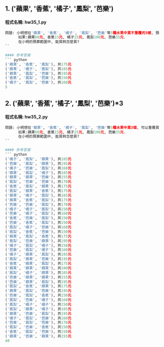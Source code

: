 ## 1. ('蘋果', '香蕉', '橘子', '鳳梨', '芭樂')

#### 程式名稱: hw35_1.py
``` python
問題: 小明想在'蘋果', '香蕉', '橘子', '鳳梨', '芭樂'等5種水果中買不重覆的3樣, 預算是150~200元之間.
      如果:蘋果60元, 香蕉15元, 橘子25元, 鳳梨100元, 芭樂35元.
      在小明的預算範圍中, 能買夠怎麼買?
``

#### 參考答案
``` python
('蘋果', '香蕉', '鳳梨'), 共175元
('蘋果', '橘子', '鳳梨'), 共185元
('蘋果', '鳳梨', '芭樂'), 共195元
('香蕉', '鳳梨', '芭樂'), 共150元
('橘子', '鳳梨', '芭樂'), 共160元
5
```


## 2. ('蘋果', '香蕉', '橘子', '鳳梨', '芭樂')*3

#### 程式名稱: hw35_2.py
``` python
問題: 小明想在'蘋果', '香蕉', '橘子', '鳳梨', '芭樂'等5種水果中買3個, 可以重覆買(同樣的水果可以買1~3個), 預算是150~200元之間.
      如果:蘋果60元, 香蕉15元, 橘子25元, 鳳梨100元, 芭樂35元.
      在小明的預算範圍中, 能買夠怎麼買?
``

#### 參考答案
``` python
('橘子', '鳳梨', '蘋果'), 共185元
('芭樂', '鳳梨', '蘋果'), 共195元
('橘子', '芭樂', '鳳梨'), 共160元
('蘋果', '鳳梨', '橘子'), 共185元
('蘋果', '蘋果', '芭樂'), 共155元
('鳳梨', '芭樂', '芭樂'), 共170元
('香蕉', '鳳梨', '蘋果'), 共175元
('鳳梨', '蘋果', '香蕉'), 共175元
('蘋果', '橘子', '鳳梨'), 共185元
('蘋果', '香蕉', '鳳梨'), 共175元
('芭樂', '芭樂', '鳳梨'), 共170元
('橘子', '橘子', '鳳梨'), 共150元
('芭樂', '橘子', '鳳梨'), 共160元
('香蕉', '芭樂', '鳳梨'), 共150元
('芭樂', '香蕉', '鳳梨'), 共150元
('鳳梨', '橘子', '芭樂'), 共160元
('鳳梨', '香蕉', '芭樂'), 共150元
('蘋果', '鳳梨', '香蕉'), 共175元
('鳳梨', '芭樂', '蘋果'), 共195元
('橘子', '鳳梨', '橘子'), 共150元
('芭樂', '鳳梨', '橘子'), 共160元
('橘子', '蘋果', '鳳梨'), 共185元
('鳳梨', '蘋果', '芭樂'), 共195元
('香蕉', '蘋果', '鳳梨'), 共175元
('蘋果', '蘋果', '蘋果'), 共180元
('鳳梨', '橘子', '蘋果'), 共185元
('芭樂', '蘋果', '蘋果'), 共155元
('芭樂', '蘋果', '鳳梨'), 共195元
('鳳梨', '香蕉', '蘋果'), 共175元
('蘋果', '鳳梨', '芭樂'), 共195元
('芭樂', '鳳梨', '香蕉'), 共150元
('鳳梨', '芭樂', '橘子'), 共160元
('鳳梨', '橘子', '橘子'), 共150元
('鳳梨', '蘋果', '橘子'), 共185元
('蘋果', '芭樂', '鳳梨'), 共195元
('橘子', '鳳梨', '芭樂'), 共160元
('芭樂', '鳳梨', '芭樂'), 共170元
('鳳梨', '芭樂', '香蕉'), 共150元
('香蕉', '鳳梨', '芭樂'), 共150元
('蘋果', '芭樂', '蘋果'), 共155元
40
```
